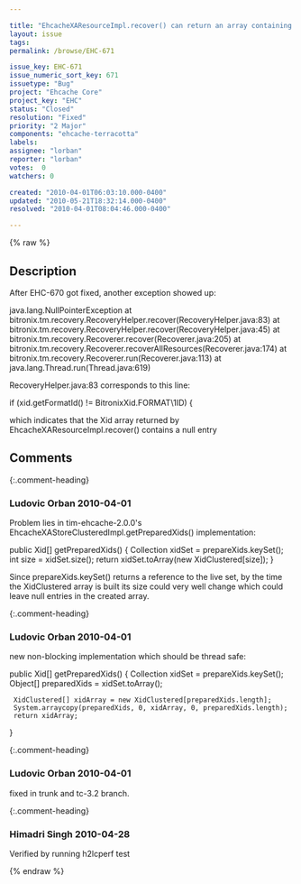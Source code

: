 ```yaml
---

title: "EhcacheXAResourceImpl.recover() can return an array containing null XIDs"
layout: issue
tags: 
permalink: /browse/EHC-671

issue_key: EHC-671
issue_numeric_sort_key: 671
issuetype: "Bug"
project: "Ehcache Core"
project_key: "EHC"
status: "Closed"
resolution: "Fixed"
priority: "2 Major"
components: "ehcache-terracotta"
labels: 
assignee: "lorban"
reporter: "lorban"
votes:  0
watchers: 0

created: "2010-04-01T06:03:10.000-0400"
updated: "2010-05-21T18:32:14.000-0400"
resolved: "2010-04-01T08:04:46.000-0400"

---
```




{% raw %}



## Description

<div markdown="1" class="description">

After EHC-670 got fixed, another exception showed up:

java.lang.NullPointerException
   at bitronix.tm.recovery.RecoveryHelper.recover(RecoveryHelper.java:83)
   at bitronix.tm.recovery.RecoveryHelper.recover(RecoveryHelper.java:45)
   at bitronix.tm.recovery.Recoverer.recover(Recoverer.java:205)
   at bitronix.tm.recovery.Recoverer.recoverAllResources(Recoverer.java:174)
   at bitronix.tm.recovery.Recoverer.run(Recoverer.java:113)
   at java.lang.Thread.run(Thread.java:619)


RecoveryHelper.java:83 corresponds to this line:

if (xid.getFormatId() != BitronixXid.FORMAT\1ID) {

which indicates that the Xid array returned by EhcacheXAResourceImpl.recover() contains a null entry


</div>

## Comments


{:.comment-heading}
### **Ludovic Orban** <span class="date">2010-04-01</span>

<div markdown="1" class="comment">

Problem lies in tim-ehcache-2.0.0's EhcacheXAStoreClusteredImpl.getPreparedXids() implementation:

  public Xid[] getPreparedXids() {
    Collection<XidClustered> xidSet = prepareXids.keySet();
    int size = xidSet.size();
    return xidSet.toArray(new XidClustered[size]);
  }

Since prepareXids.keySet() returns a reference to the live set, by the time the XidClustered array is built its size could very well change which could leave null entries in the created array.


</div>


{:.comment-heading}
### **Ludovic Orban** <span class="date">2010-04-01</span>

<div markdown="1" class="comment">

new non-blocking implementation which should be thread safe:

   public Xid[] getPreparedXids() {
     Collection<XidClustered> xidSet = prepareXids.keySet();
     Object[] preparedXids = xidSet.toArray();

     XidClustered[] xidArray = new XidClustered[preparedXids.length];
     System.arraycopy(preparedXids, 0, xidArray, 0, preparedXids.length);
     return xidArray;
   }


</div>


{:.comment-heading}
### **Ludovic Orban** <span class="date">2010-04-01</span>

<div markdown="1" class="comment">

fixed in trunk and tc-3.2 branch.

</div>


{:.comment-heading}
### **Himadri Singh** <span class="date">2010-04-28</span>

<div markdown="1" class="comment">

Verified by running h2lcperf test

</div>



{% endraw %}
